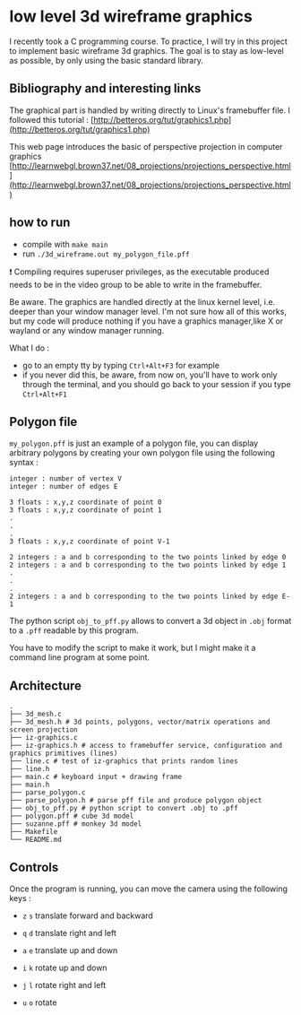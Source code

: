 # low level 3d wireframe graphics

I recently took a C programming course. To practice, I will try in this project to implement basic wireframe 3d graphics. The goal is to stay as low-level as possible, by only using the basic standard library.

## Bibliography and interesting links

The graphical part is handled by writing directly to Linux's framebuffer file. I followed this tutorial : [http://betteros.org/tut/graphics1.php](http://betteros.org/tut/graphics1.php)

This web page introduces the basic of perspective projection in computer graphics [http://learnwebgl.brown37.net/08_projections/projections_perspective.html](http://learnwebgl.brown37.net/08_projections/projections_perspective.html)


## how to run

- compile with `make main`
- run `./3d_wireframe.out my_polygon_file.pff`

❗ Compiling requires superuser privileges, as the executable produced needs to be in the video group to be able 
to write in the framebuffer.

Be aware. The graphics are handled directly at the linux kernel level, i.e. deeper than your window manager level.
I'm not sure how all of this works, but my code will produce nothing if you have a graphics manager,like X or wayland or any
window manager running.

What I do :

- go to an empty tty by typing `Ctrl+Alt+F3` for example
- if you never did this, be aware, from now on, you'll have to work only through the terminal, 
and you should go back to your session if you type `Ctrl+Alt+F1`

## Polygon file

`my_polygon.pff` is just an example of a polygon file, you can display arbitrary polygons by creating your own polygon file 
using the following syntax : 

```
integer : number of vertex V
integer : number of edges E

3 floats : x,y,z coordinate of point 0
3 floats : x,y,z coordinate of point 1
.
.
.
3 floats : x,y,z coordinate of point V-1

2 integers : a and b corresponding to the two points linked by edge 0
2 integers : a and b corresponding to the two points linked by edge 1
.
.
.
2 integers : a and b corresponding to the two points linked by edge E-1
```

The python script `obj_to_pff.py` allows to convert a 3d object in `.obj` format to a `.pff` readable by this program.

You have to modify the script to make it work, but I might make it a command line program at some point.

## Architecture

```
.
├── 3d_mesh.c
├── 3d_mesh.h # 3d points, polygons, vector/matrix operations and screen projection
├── iz-graphics.c
├── iz-graphics.h # access to framebuffer service, configuration and graphics primitives (lines)
├── line.c # test of iz-graphics that prints random lines
├── line.h
├── main.c # keyboard input + drawing frame
├── main.h
├── parse_polygon.c
├── parse_polygon.h # parse pff file and produce polygon object
├── obj_to_pff.py # python script to convert .obj to .pff
├── polygon.pff # cube 3d model
├── suzanne.pff # monkey 3d model
├── Makefile 
└── README.md
```

## Controls

Once the program is running, you can move the camera using the following keys :
- `z` `s` translate forward and backward
- `q` `d` translate right and left
- `a` `e` translate up and down

- `i` `k` rotate up and down
- `j` `l` rotate right and left
- `u` `o` rotate